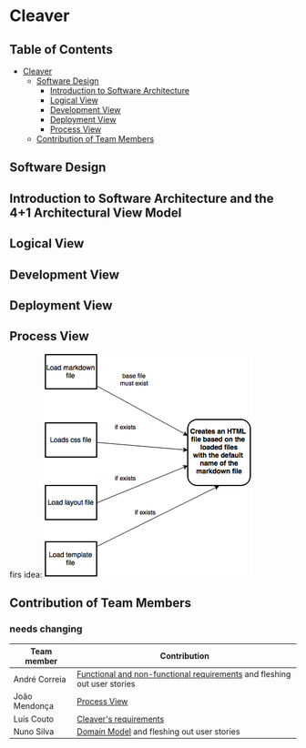 # Cleaver

## Table of Contents
* [Cleaver](#cleaver)
    * [Software Design](#introreq)
        * [Introduction to Software Architecture](#introduction)
        * [Logical View](#logicview)
        * [Development View](#dvpview)
        * [Deployment View](#dployview)
        * [Process View](#prcssview)
    * [Contribution of Team Members](#contributions)

<div id='introreq'>

## Software Design



<div id='introduction'>

## Introduction to Software Architecture and the 4+1 Architectural View Model


<div id='logicview'>

## Logical View



<div id='dvpview'>

## Development View

<div id='dployview'>

## Deployment View

<div id='prcssview'>

## Process View
firs idea:
<img src="./images/process_view.png"/>



<div id='contributions'>

## Contribution of Team Members

### needs changing

| Team member | Contribution |
| ----------  | ------------ |
| André Correia | [Functional and non-functional requirements](#specreqandfeat) and fleshing out user stories |
| João Mendonça | [Process View](#prcssview) |
| Luís Couto | [Cleaver's requirements](#introreq) | 
| Nuno Silva | [Domain Model](#domainmodel) and fleshing out user stories |